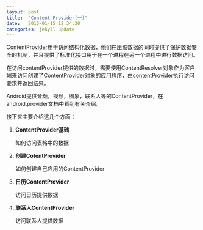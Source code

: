 ```yaml
---
layout: post
title:  "Content Provider(一)"
date:   2015-01-15 12:34:30
categories: jekyll update
---
```

ContentProvider用于访问结构化数据，他们在压缩数据的同时提供了保护数据安全的机制，并且提供了标准化接口用于在一个进程在另一个进程中进行数据访问。

在访问contentProvider提供的数据时，需要使用ContentResolver对象作为客户端来访问创建了ContentProvider对象的应用程序，由contentProvider执行访问要求并返回结果。

Android提供音频，视频，图象，联系人等的ContentProvider，在android.provider文档中看到有关介绍。

接下来主要介绍这几个方面：

1. **ContentProvider基础**

	如何访问表格中的数据

2. **创建CotentProvider**

	如何创建自己应用的ContentProvider
3. **日历ContentProvider**

	访问日历提供数据
4. **联系人ContentProvider**

	访问联系人提供数据